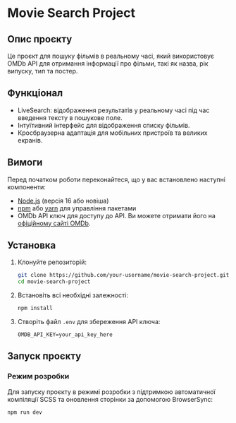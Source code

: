 # Movie Search Project

## Опис проєкту
Це проєкт для пошуку фільмів в реальному часі, який використовує OMDb API для отримання інформації про фільми, такі як назва, рік випуску, тип та постер.

## Функціонал
- LiveSearch: відображення результатів у реальному часі під час введення тексту в пошукове поле.
- Інтуїтивний інтерфейс для відображення списку фільмів.
- Кросбраузерна адаптація для мобільних пристроїв та великих екранів.

## Вимоги
Перед початком роботи переконайтеся, що у вас встановлено наступні компоненти:
- [Node.js](https://nodejs.org/) (версія 16 або новіша)
- [npm](https://www.npmjs.com/) або [yarn](https://yarnpkg.com/) для управління пакетами
- OMDb API ключ для доступу до API. Ви можете отримати його на [офіційному сайті OMDb](https://www.omdbapi.com/apikey.aspx).

## Установка
1. Клонуйте репозиторій:

    ```bash
    git clone https://github.com/your-username/movie-search-project.git
    cd movie-search-project
    ```

2. Встановіть всі необхідні залежності:

    ```bash
    npm install
    ```

3. Створіть файл `.env` для збереження API ключа:

    ```
    OMDB_API_KEY=your_api_key_here
    ```

## Запуск проєкту

### Режим розробки
Для запуску проєкту в режимі розробки з підтримкою автоматичної компіляції SCSS та оновлення сторінки за допомогою BrowserSync:

```bash
npm run dev
